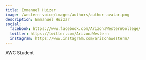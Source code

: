 ```yaml
---
title: Emmanuel Huizar
image: /western-voice/images/authors/author-avatar.png
description: Emmanuel Huizar
social:
  facebook: https://www.facebook.com/ArizonaWesternCollege/
  twitter: https://twitter.com/ArizonaWestern
  instagram: https://www.instagram.com/arizonawestern/
---
```


AWC Student